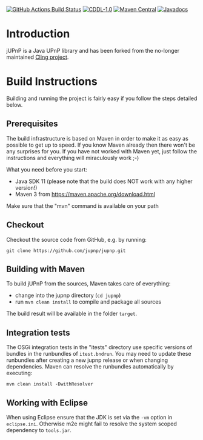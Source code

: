[![GitHub Actions Build Status](https://github.com/jupnp/jupnp/actions/workflows/ci-build.yml/badge.svg?branch=main)](https://github.com/jupnp/jupnp/actions/workflows/ci-build.yml)
[![CDDL-1.0](https://img.shields.io/badge/license-CDDL%201.0-green.svg)](https://opensource.org/licenses/CDDL-1.0)
[![Maven Central](https://maven-badges.herokuapp.com/maven-central/org.jupnp/org.jupnp/badge.svg)](https://maven-badges.herokuapp.com/maven-central/org.jupnp/org.jupnp) 
[![Javadocs](https://www.javadoc.io/badge/org.jupnp/org.jupnp.svg)](https://www.javadoc.io/doc/org.jupnp/org.jupnp)

# Introduction

jUPnP is a Java UPnP library and has been forked from the no-longer maintained [Cling project](https://github.com/4thline/cling).

# Build Instructions

Building and running the project is fairly easy if you follow the steps detailed below.

## Prerequisites

The build infrastructure is based on Maven in order to make it
as easy as possible to get up to speed. If you know Maven already then
there won't be any surprises for you. If you have not worked with Maven
yet, just follow the instructions and everything will miraculously work ;-)

What you need before you start:
- Java SDK 11 (please note that the build does NOT work with any higher version!)
- Maven 3 from https://maven.apache.org/download.html

Make sure that the "mvn" command is available on your path

## Checkout

Checkout the source code from GitHub, e.g. by running:

```shell
git clone https://github.com/jupnp/jupnp.git
```

## Building with Maven

To build jUPnP from the sources, Maven takes care of everything:
- change into the jupnp directory (`cd jupnp`)
- run `mvn clean install` to compile and package all sources

The build result will be available in the folder `target`.

## Integration tests

The OSGi integration tests in the "itests" directory use specific versions of bundles in the runbundles of `itest.bndrun`.
You may need to update these runbundles after creating a new jupnp release or when changing dependencies.
Maven can resolve the runbundles automatically by executing:

```shell
mvn clean install -DwithResolver
```

## Working with Eclipse

When using Eclipse ensure that the JDK is set via the `-vm` option in `eclipse.ini`.
Otherwise m2e might fail to resolve the system scoped dependency to `tools.jar`.
